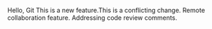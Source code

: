 Hello, Git
This is a new feature.This is a conflicting change.
Remote collaboration feature.
Addressing code review comments.
